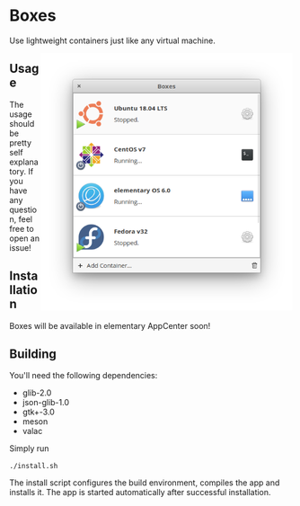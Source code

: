 # Boxes

Use lightweight containers just like any virtual machine.

<img src="data/screenshots/App.png?raw=true" width="448" align="right" />

## Usage

The usage should be pretty self explanatory. If you have any question, feel free to open an issue!

## Installation

Boxes will be available in elementary AppCenter soon!

## Building

You'll need the following dependencies:
* glib-2.0
* json-glib-1.0
* gtk+-3.0
* meson
* valac

Simply run

```
./install.sh
```

The install script configures the build environment, compiles the app and installs it.
The app is started automatically after successful installation.

